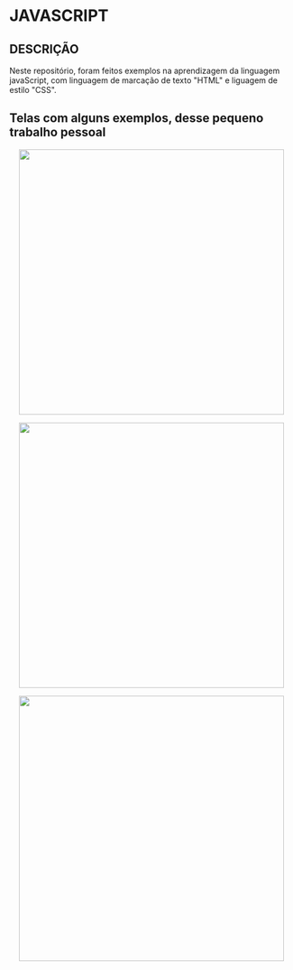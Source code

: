 # JAVASCRIPT

## DESCRIÇÃO 
Neste repositório, foram feitos exemplos na aprendizagem da linguagem javaScript, com linguagem de marcação de texto "HTML" e liguagem  de estilo "CSS". 

## Telas com alguns exemplos, desse pequeno trabalho pessoal

<p align= "center">
	<img width="470" heigth="300" src="manhã.jpg">
<p\>

<p align= "center">
	<img width="470" heigth="300" src="tarde.jpg">
<p\>
	
<p align= "center">
	<img width="470" heigth="300" src="noite.jpg">
<p\>
